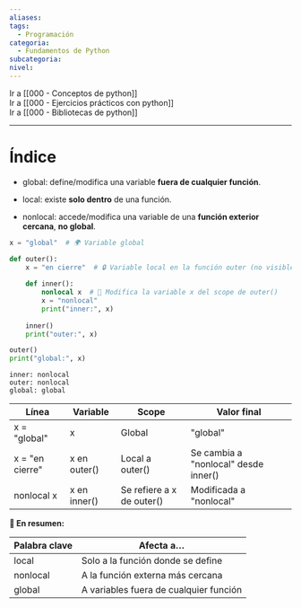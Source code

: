 ```yaml
---
aliases: 
tags:
  - Programación
categoria:
  - Fundamentos de Python
subcategoria: 
nivel:
---
```


Ir a [[000 - Conceptos de python]] <br>
Ir a [[000 - Ejercicios prácticos con python]] <br>
Ir a [[000 - Bibliotecas de python]]

---

<!--INDICE-->
# Índice

<!--/INDICE--> 

- global: define/modifica una variable **fuera de cualquier función**.
    
- local: existe **solo dentro** de una función.
    
- nonlocal: accede/modifica una variable de una **función exterior cercana**, **no global**.

```python
x = "global"  # 🌍 Variable global

def outer():
    x = "en cierre"  # 🔒 Variable local en la función outer (no visible fuera)
    
    def inner():
        nonlocal x  # 🔁 Modifica la variable x del scope de outer()
        x = "nonlocal"
        print("inner:", x)
    
    inner()
    print("outer:", x)

outer()
print("global:", x)
```

	inner: nonlocal
	outer: nonlocal
	global: global

| **Línea**       | **Variable** | **Scope**                 | **Valor final**                      |
| --------------- | ------------ | ------------------------- | ------------------------------------ |
| x = "global"    | x            | Global                    | "global"                             |
| x = "en cierre" | x en outer() | Local a outer()           | Se cambia a "nonlocal" desde inner() |
| nonlocal x      | x en inner() | Se refiere a x de outer() | Modificada a "nonlocal"              |

**🧠 En resumen:**

| **Palabra clave** | **Afecta a…**                          |
| ----------------- | -------------------------------------- |
| local             | Solo a la función donde se define      |
| nonlocal          | A la función externa más cercana       |
| global            | A variables fuera de cualquier función |
